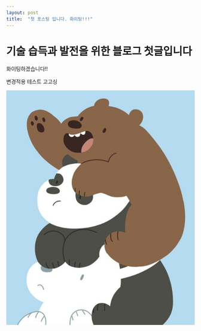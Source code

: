 ```yaml
---
layout: post
title:  "첫 포스팅 입니다. 화이팅!!!"
---
```


# 기술 습득과 발전을 위한 블로그 첫글입니다

화이팅하겠습니다!!

변경적용 테스트 고고싱

![위베베](../images/2022-03-03-first/위베베.png)
